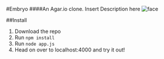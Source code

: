 #Embryo
####An Agar.io clone.
Insert Description here ![face](http://emojipedia.org/wp-content/uploads/2013/07/160x160x6-winking-face.png.pagespeed.ic.wn6VV03WgW.jpg)

##Install
1. Download the repo
2. Run `npm install`
3. Run `node app.js`
4. Head on over to localhost:4000 and try it out!
